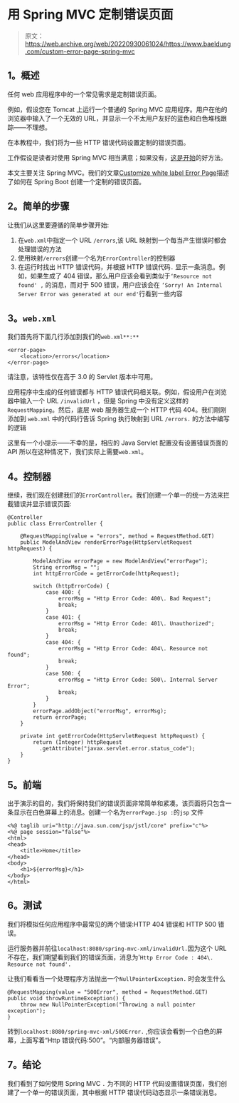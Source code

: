 # 用 Spring MVC 定制错误页面

> 原文：<https://web.archive.org/web/20220930061024/https://www.baeldung.com/custom-error-page-spring-mvc>

## **1。概述**

任何 web 应用程序中的一个常见需求是定制错误页面。

例如，假设您在 Tomcat 上运行一个普通的 Spring MVC 应用程序。用户在他的浏览器中输入了一个无效的 URL，并显示一个不太用户友好的蓝色和白色堆栈跟踪——不理想。

在本教程中，我们将为一些 HTTP 错误代码设置定制的错误页面。

工作假设是读者对使用 Spring MVC 相当满意；如果没有，[这是开始](/web/20220118043202/https://www.baeldung.com/spring-mvc-tutorial)的好方法。

本文主要关注 Spring MVC。我们的文章[Customize white label Error Page](/web/20220118043202/https://www.baeldung.com/spring-boot-custom-error-page)描述了如何在 Spring Boot 创建一个定制的错误页面。

## **2。简单的步骤**

让我们从这里要遵循的简单步骤开始:

1.  在`web.xml`中指定一个 URL `/errors`,该 URL 映射到一个每当产生错误时都会处理错误的方法
2.  使用映射`/errors`创建一个名为`ErrorController`的控制器
3.  在运行时找出 HTTP 错误代码，并根据 HTTP 错误代码`.` 显示一条消息。例如，如果生成了 404 错误，那么用户应该会看到类似于`‘Resource not found' ,` 的消息，而对于 500 错误，用户应该会在 `‘Sorry! An Internal Server Error was generated at our end'`行看到一些内容

## **3。`web.xml`**

我们首先将下面几行添加到我们的`web.xml**:**`

```
<error-page>
    <location>/errors</location>
</error-page>
```

请注意，该特性仅在高于 3.0 的 Servlet 版本中可用。

应用程序中生成的任何错误都与 HTTP 错误代码相关联。例如，假设用户在浏览器中输入一个 URL `/invalidUrl` ，但是 Spring 中没有定义这样的`RequestMapping`。然后，底层 web 服务器生成一个 HTTP 代码 404。我们刚刚添加到 `web.xml` 中的代码行告诉 Spring 执行映射到 URL `/errors.` 的方法中编写的逻辑

这里有一个小提示——不幸的是，相应的 Java Servlet 配置没有设置错误页面的 API 所以在这种情况下，我们实际上需要`web.xml`。

## **4。控制器**

继续，我们现在创建我们的`ErrorController`。我们创建一个单一的统一方法来拦截错误并显示错误页面:

```
@Controller
public class ErrorController {

    @RequestMapping(value = "errors", method = RequestMethod.GET)
    public ModelAndView renderErrorPage(HttpServletRequest httpRequest) {

        ModelAndView errorPage = new ModelAndView("errorPage");
        String errorMsg = "";
        int httpErrorCode = getErrorCode(httpRequest);

        switch (httpErrorCode) {
            case 400: {
                errorMsg = "Http Error Code: 400\. Bad Request";
                break;
            }
            case 401: {
                errorMsg = "Http Error Code: 401\. Unauthorized";
                break;
            }
            case 404: {
                errorMsg = "Http Error Code: 404\. Resource not found";
                break;
            }
            case 500: {
                errorMsg = "Http Error Code: 500\. Internal Server Error";
                break;
            }
        }
        errorPage.addObject("errorMsg", errorMsg);
        return errorPage;
    }

    private int getErrorCode(HttpServletRequest httpRequest) {
        return (Integer) httpRequest
          .getAttribute("javax.servlet.error.status_code");
    }
} 
```

## **5。前端**

出于演示的目的，我们将保持我们的错误页面非常简单和紧凑。该页面将只包含一条显示在白色屏幕上的消息。创建一个名为`errorPage.jsp :`的`jsp` 文件

```
<%@ taglib uri="http://java.sun.com/jsp/jstl/core" prefix="c"%>
<%@ page session="false"%>
<html>
<head>
    <title>Home</title>
</head>
<body>
    <h1>${errorMsg}</h1>
</body>
</html>
```

## **6。测试**

我们将模拟任何应用程序中最常见的两个错误:HTTP 404 错误和 HTTP 500 错误。

运行服务器并前往`localhost:8080/spring-mvc-xml/invalidUrl.`因为这个 URL 不存在，我们期望看到我们的错误页面，消息为'`Http Error Code : 404\. Resource not found'.`

让我们看看当一个处理程序方法抛出一个`NullPointerException.` 时会发生什么

```
@RequestMapping(value = "500Error", method = RequestMethod.GET)
public void throwRuntimeException() {
    throw new NullPointerException("Throwing a null pointer exception");
}
```

转到`localhost:8080/spring-mvc-xml/500Error.` ,你应该会看到一个白色的屏幕，上面写着“Http 错误代码:500”。“内部服务器错误”。

## **7。结论**

我们看到了如何使用 Spring MVC `.` 为不同的 HTTP 代码设置错误页面，我们创建了一个单一的错误页面，其中根据 HTTP 错误代码动态显示一条错误消息。